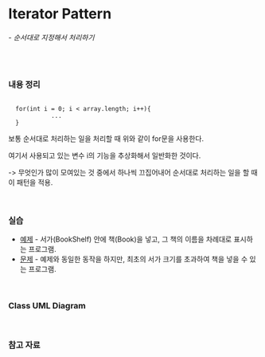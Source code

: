 # Iterator Pattern
###### - 순서대로 지정해서 처리하기
<br />

### 내용 정리
<pre><code>
  for(int i = 0; i < array.length; i++){ 
            ...
  }
</code></pre>
보통 순서대로 처리하는 일을 처리할 때 위와 같이 for문을 사용한다.

여기서 사용되고 있는 변수 i의 기능을 추상화해서 일반화한 것이다.

-> 무엇인가 많이 모여있는 것 중에서 하나씩 끄집어내어 순서대로 처리하는 일을 할 때 이 패턴을 적용.

<br />

### 실습
* [예제](./Iterator/Iterator_Sample) - 서가(BookShelf) 안에 책(Book)을 넣고, 그 책의 이름을 차례대로 표시하는 프로그램.
* [문제](./Iterator/Iterator_A1) - 예제와 동일한 동작을 하지만, 최초의 서가 크기를 초과하여 책을 넣을 수 있는 프로그램.

<br />

### Class UML Diagram

<br />

### 참고 자료

